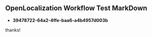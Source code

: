## OpenLocalization Workflow Test MarkDown
* **39478722-64a2-4ffe-baa6-a4b4957d003b**
 
thanks!

<!--HONumber=Oct16_HO4-->



